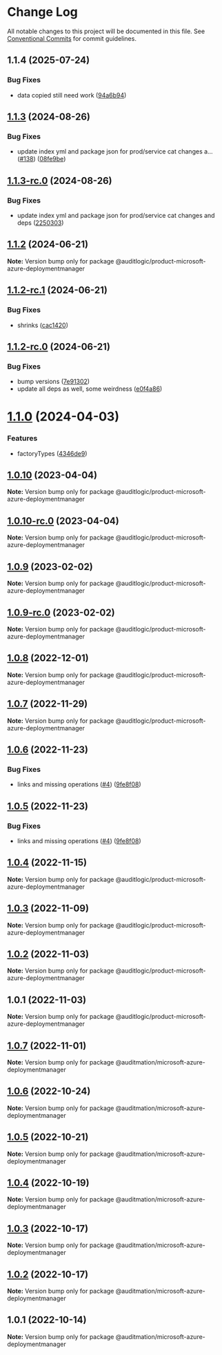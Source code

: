 # Change Log

All notable changes to this project will be documented in this file.
See [Conventional Commits](https://conventionalcommits.org) for commit guidelines.

## 1.1.4 (2025-07-24)


### Bug Fixes

* data copied still need work ([94a6b94](https://github.com/zerobias-org/product/commit/94a6b942fb0516367548599d739529536132755a))





## [1.1.3](https://github.com/auditlogic/product/compare/@auditlogic/product-microsoft-azure-deploymentmanager@1.1.2...@auditlogic/product-microsoft-azure-deploymentmanager@1.1.3) (2024-08-26)


### Bug Fixes

* update index yml and package json for prod/service cat changes a… ([#138](https://github.com/auditlogic/product/issues/138)) ([08fe9be](https://github.com/auditlogic/product/commit/08fe9beb1c8457462a19bc69caa02e6212d97e1a))





## [1.1.3-rc.0](https://github.com/auditlogic/product/compare/@auditlogic/product-microsoft-azure-deploymentmanager@1.1.2...@auditlogic/product-microsoft-azure-deploymentmanager@1.1.3-rc.0) (2024-08-26)


### Bug Fixes

* update index yml and package json for prod/service cat changes and deps ([2250303](https://github.com/auditlogic/product/commit/225030363a363608240135b7ebed386b28f01e4b))





## [1.1.2](https://github.com/auditlogic/product/compare/@auditlogic/product-microsoft-azure-deploymentmanager@1.1.2-rc.1...@auditlogic/product-microsoft-azure-deploymentmanager@1.1.2) (2024-06-21)

**Note:** Version bump only for package @auditlogic/product-microsoft-azure-deploymentmanager





## [1.1.2-rc.1](https://github.com/auditlogic/product/compare/@auditlogic/product-microsoft-azure-deploymentmanager@1.1.2-rc.0...@auditlogic/product-microsoft-azure-deploymentmanager@1.1.2-rc.1) (2024-06-21)


### Bug Fixes

* shrinks ([cac1420](https://github.com/auditlogic/product/commit/cac14200fefcd8183ab69fe89a47bd3f70f563e9))





## [1.1.2-rc.0](https://github.com/auditlogic/product/compare/@auditlogic/product-microsoft-azure-deploymentmanager@1.1.0...@auditlogic/product-microsoft-azure-deploymentmanager@1.1.2-rc.0) (2024-06-21)


### Bug Fixes

* bump versions ([7e91302](https://github.com/auditlogic/product/commit/7e913023b8b312150ed7762c32fbbe616be71de5))
* update all deps as well, some weirdness ([e0f4a86](https://github.com/auditlogic/product/commit/e0f4a864714e2d3de6bbf3da014d5312fe53be2f))





# [1.1.0](https://github.com/auditlogic/product/compare/@auditlogic/product-microsoft-azure-deploymentmanager@1.0.10...@auditlogic/product-microsoft-azure-deploymentmanager@1.1.0) (2024-04-03)


### Features

* factoryTypes ([4346de9](https://github.com/auditlogic/product/commit/4346de92693aee892fccf725338ffc7b80ab182b))





## [1.0.10](https://github.com/auditlogic/product/compare/@auditlogic/product-microsoft-azure-deploymentmanager@1.0.9...@auditlogic/product-microsoft-azure-deploymentmanager@1.0.10) (2023-04-04)

**Note:** Version bump only for package @auditlogic/product-microsoft-azure-deploymentmanager





## [1.0.10-rc.0](https://github.com/auditlogic/product/compare/@auditlogic/product-microsoft-azure-deploymentmanager@1.0.9...@auditlogic/product-microsoft-azure-deploymentmanager@1.0.10-rc.0) (2023-04-04)

**Note:** Version bump only for package @auditlogic/product-microsoft-azure-deploymentmanager





## [1.0.9](https://github.com/auditlogic/product/compare/@auditlogic/product-microsoft-azure-deploymentmanager@1.0.8...@auditlogic/product-microsoft-azure-deploymentmanager@1.0.9) (2023-02-02)

**Note:** Version bump only for package @auditlogic/product-microsoft-azure-deploymentmanager





## [1.0.9-rc.0](https://github.com/auditlogic/product/compare/@auditlogic/product-microsoft-azure-deploymentmanager@1.0.8...@auditlogic/product-microsoft-azure-deploymentmanager@1.0.9-rc.0) (2023-02-02)

**Note:** Version bump only for package @auditlogic/product-microsoft-azure-deploymentmanager





## [1.0.8](https://github.com/auditlogic/product/compare/@auditlogic/product-microsoft-azure-deploymentmanager@1.0.7...@auditlogic/product-microsoft-azure-deploymentmanager@1.0.8) (2022-12-01)

**Note:** Version bump only for package @auditlogic/product-microsoft-azure-deploymentmanager





## [1.0.7](https://github.com/auditlogic/product/compare/@auditlogic/product-microsoft-azure-deploymentmanager@1.0.6...@auditlogic/product-microsoft-azure-deploymentmanager@1.0.7) (2022-11-29)

**Note:** Version bump only for package @auditlogic/product-microsoft-azure-deploymentmanager





## [1.0.6](https://github.com/auditlogic/product/compare/@auditlogic/product-microsoft-azure-deploymentmanager@1.0.4...@auditlogic/product-microsoft-azure-deploymentmanager@1.0.6) (2022-11-23)


### Bug Fixes

* links and missing operations ([#4](https://github.com/auditlogic/product/issues/4)) ([9fe8f08](https://github.com/auditlogic/product/commit/9fe8f08fe7c57fdb79f991ac35bd6ac2e7dcad38))





## [1.0.5](https://github.com/auditlogic/product/compare/@auditlogic/product-microsoft-azure-deploymentmanager@1.0.4...@auditlogic/product-microsoft-azure-deploymentmanager@1.0.5) (2022-11-23)


### Bug Fixes

* links and missing operations ([#4](https://github.com/auditlogic/product/issues/4)) ([9fe8f08](https://github.com/auditlogic/product/commit/9fe8f08fe7c57fdb79f991ac35bd6ac2e7dcad38))





## [1.0.4](https://github.com/auditlogic/product/compare/@auditlogic/product-microsoft-azure-deploymentmanager@1.0.3...@auditlogic/product-microsoft-azure-deploymentmanager@1.0.4) (2022-11-15)

**Note:** Version bump only for package @auditlogic/product-microsoft-azure-deploymentmanager





## [1.0.3](https://github.com/auditlogic/product/compare/@auditlogic/product-microsoft-azure-deploymentmanager@1.0.2...@auditlogic/product-microsoft-azure-deploymentmanager@1.0.3) (2022-11-09)

**Note:** Version bump only for package @auditlogic/product-microsoft-azure-deploymentmanager





## [1.0.2](https://github.com/auditlogic/product/compare/@auditlogic/product-microsoft-azure-deploymentmanager@1.0.1...@auditlogic/product-microsoft-azure-deploymentmanager@1.0.2) (2022-11-03)

**Note:** Version bump only for package @auditlogic/product-microsoft-azure-deploymentmanager





## 1.0.1 (2022-11-03)

**Note:** Version bump only for package @auditlogic/product-microsoft-azure-deploymentmanager





## [1.0.7](https://github.com/auditmation/store-content/compare/@auditmation/microsoft-azure-deploymentmanager@1.0.6...@auditmation/microsoft-azure-deploymentmanager@1.0.7) (2022-11-01)

**Note:** Version bump only for package @auditmation/microsoft-azure-deploymentmanager





## [1.0.6](https://github.com/auditmation/store-content/compare/@auditmation/microsoft-azure-deploymentmanager@1.0.5...@auditmation/microsoft-azure-deploymentmanager@1.0.6) (2022-10-24)

**Note:** Version bump only for package @auditmation/microsoft-azure-deploymentmanager





## [1.0.5](https://github.com/auditmation/store-content/compare/@auditmation/microsoft-azure-deploymentmanager@1.0.4...@auditmation/microsoft-azure-deploymentmanager@1.0.5) (2022-10-21)

**Note:** Version bump only for package @auditmation/microsoft-azure-deploymentmanager





## [1.0.4](https://github.com/auditmation/store-content/compare/@auditmation/microsoft-azure-deploymentmanager@1.0.3...@auditmation/microsoft-azure-deploymentmanager@1.0.4) (2022-10-19)

**Note:** Version bump only for package @auditmation/microsoft-azure-deploymentmanager





## [1.0.3](https://github.com/auditmation/store-content/compare/@auditmation/microsoft-azure-deploymentmanager@1.0.2...@auditmation/microsoft-azure-deploymentmanager@1.0.3) (2022-10-17)

**Note:** Version bump only for package @auditmation/microsoft-azure-deploymentmanager





## [1.0.2](https://github.com/auditmation/store-content/compare/@auditmation/microsoft-azure-deploymentmanager@1.0.1...@auditmation/microsoft-azure-deploymentmanager@1.0.2) (2022-10-17)

**Note:** Version bump only for package @auditmation/microsoft-azure-deploymentmanager





## 1.0.1 (2022-10-14)

**Note:** Version bump only for package @auditmation/microsoft-azure-deploymentmanager

